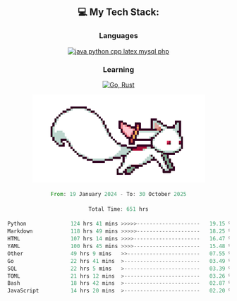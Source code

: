 
<div align="center">
<br>

## 💻 My Tech Stack:

### Languages

[![java python cpp latex mysql php](https://skillicons.dev/icons?i=java,python,cpp,latex,mysql,php)](https://skillicons.dev)

### Learning

[![Go, Rust](https://skillicons.dev/icons?i=go,rust)](https://skillicons.dev)

<center>

<img src="kyubey.gif" alt="Alt-Text" title="" >

</center>


<!--START_SECTION:waka-->

```rust
From: 19 January 2024 - To: 30 October 2025

Total Time: 651 hrs

Python              124 hrs 41 mins >>>>>--------------------   19.15 %
Markdown            118 hrs 49 mins >>>>>--------------------   18.25 %
HTML                107 hrs 14 mins >>>>---------------------   16.47 %
YAML                100 hrs 45 mins >>>>---------------------   15.48 %
Other               49 hrs 9 mins   >>-----------------------   07.55 %
Go                  22 hrs 41 mins  >------------------------   03.49 %
SQL                 22 hrs 5 mins   >------------------------   03.39 %
TOML                21 hrs 12 mins  >------------------------   03.26 %
Bash                18 hrs 42 mins  >------------------------   02.87 %
JavaScript          14 hrs 20 mins  >------------------------   02.20 %
```

<!--END_SECTION:waka-->
